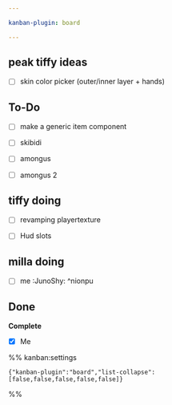 ```yaml
---

kanban-plugin: board

---
```


## peak tiffy ideas

- [ ] skin color picker (outer/inner layer + hands)


## To-Do

- [ ] make a generic item component
- [ ] skibidi
- [ ] amongus
- [ ] amongus 2


## tiffy doing

- [ ] revamping playertexture
- [ ] Hud slots


## milla doing

- [ ] me :JunoShy: ^nionpu


## Done

**Complete**
- [x] Me




%% kanban:settings
```
{"kanban-plugin":"board","list-collapse":[false,false,false,false,false]}
```
%%